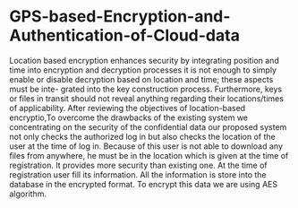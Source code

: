 # GPS-based-Encryption-and-Authentication-of-Cloud-data
Location based encryption enhances security by integrating position and time into encryption and decryption processes it is not enough to simply enable or disable decryption based on location and time; these aspects must be inte- grated into the key construction process. Furthermore, keys or files in transit should not reveal anything regarding their locations/times of applicability. After reviewing the objectives of location-based encryptio,To overcome the drawbacks of the existing system we concentrating on the security of the confidential data our proposed system not only checks the authorized log in but also checks the location of the user at the time of log in. Because of this user is not able to download any files from anywhere, he must be in the location which is given at the time of registration. It provides more security than existing one. At the time of registration user fill its information. All the information is store into the database in the encrypted format. To encrypt this data we are using AES algorithm.
